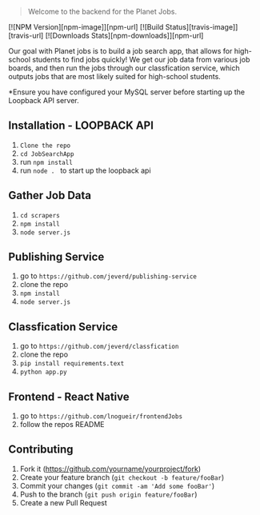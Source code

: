 > Welcome to the backend for the Planet Jobs.

[![NPM Version][npm-image]][npm-url]
[![Build Status][travis-image]][travis-url]
[![Downloads Stats][npm-downloads]][npm-url]

Our goal with Planet jobs is to build a job search app, that allows for high-school students to find jobs quickly! We get our job data from various job boards, and then run the jobs through our classfication service, which outputs jobs that are most likely suited for high-school students.

*Ensure you have configured your MySQL server before starting up the Loopback API server.

## Installation - LOOPBACK API
1. ```Clone the repo```
2. ```cd JobSearchApp```
3. run ```npm install``` 
4. run ```node . ``` to start up the loopback api


## Gather Job Data
1. ```cd scrapers```
2. ```npm install ```
3. ```node server.js```

## Publishing Service
1. go to ```https://github.com/jeverd/publishing-service```
2. clone the repo
3. ```npm install```
4. ```node server.js```

## Classfication Service
1. go to ```https://github.com/jeverd/classfication```
2. clone the repo
3. ```pip install requirements.text ```
4. ```python app.py```

## Frontend - React Native
1. go to ```https://github.com/lnogueir/frontendJobs```
2. follow the repos README

## Contributing

1. Fork it (<https://github.com/yourname/yourproject/fork>)
2. Create your feature branch (`git checkout -b feature/fooBar`)
3. Commit your changes (`git commit -am 'Add some fooBar'`)
4. Push to the branch (`git push origin feature/fooBar`)
5. Create a new Pull Request


